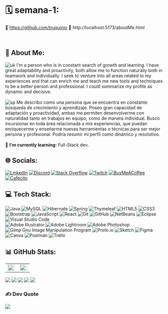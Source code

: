 # 🗓 semana-1:
🔗 https://github.com/truquinio
🔗 http://localhost:5173/aboutMe.html

<br>

## 💫 About Me:
![uk](https://i.ibb.co/G5dxCXJ/uk1.png) I'm a person who is in constant search of growth and learning. I have great adaptability and proactivity, both allow me to function naturally both in teamwork and individually. I seek to venture into all areas related to my experiences and that can enrich me and teach me new tools and techniques to be a better person and professional. I could summarize my profile as dynamic and decisive.
<br>
<br>
![sp](https://i.ibb.co/c2BGLWB/sp1.png) Me describo como una persona que se encuentra en constante búsqueda de crecimiento y aprendizaje. Poseo gran capacidad de adaptación y proactividad, ambas me permiten desenvolverme con naturalidad tanto en trabajos en equipo, como de manera individual. Busco incursionar en toda área relacionada a mis experiencias, que puedan enriquecerme y enseñarme nuevas herramientas o técnicas para ser mejor persona y profesional. Podría resumir mi perfil como dinámico y resolutivo.
<br>
<br>
🌱 <b>I'm currently learning:</b> Full-Stack dev.


## 🌐 Socials:
[![LinkedIn](https://img.shields.io/badge/LinkedIn-%230077B5.svg?logo=linkedin&logoColor=white)](https://linkedin.com/in//federico-trucco/) [![Discord](https://img.shields.io/badge/Discord-%237289DA.svg?logo=discord&logoColor=white)](https://discord.gg/https://discord.gg/zcRG3dSt) [![Stack Overflow](https://img.shields.io/badge/-Stackoverflow-FE7A16?logo=stack-overflow&logoColor=white)](https://stackoverflow.com/users/317680) [![Twitch](https://img.shields.io/badge/Twitch-%239146FF.svg?logo=Twitch&logoColor=white)](https://twitch.tv/https://twitch.tv/truquinio) [![BuyMeACoffee](https://img.shields.io/badge/-Buy%20me%20a%20coffee-FFDD00.svg?logo=buymeacoffee&logoColor=black)](https://www.buymeacoffee.com/truquinio) [![Cafecito](https://img.shields.io/badge/-Cafecito-88a3d0.svg?logo=CoffeeScript&logoColor=white)](https://cafecito.app/truquinio) 

## 💻 Tech Stack:
![Java](https://img.shields.io/badge/Java-%23ED8B00.svg?style=flat&logo=Java&logoColor=white) ![MySQL](https://img.shields.io/badge/-MySQL-4479A1.svg?style=flat&logo=MySQL&logoColor=white) ![Hibernate](https://img.shields.io/badge/-Hibernate-59666C.svg?style=flat&logo=Hibernate&logoColor=white) ![Spring](https://img.shields.io/badge/spring-%236DB33F.svg?style=flat&logo=spring&logoColor=white) ![Thymeleaf](https://img.shields.io/badge/-Thymeleaf-darkgreen.svg?style=flat&logo=Thymeleaf&logoColor=white) ![HTML5](https://img.shields.io/badge/Html5-%23E34F26.svg?style=flat&logo=Html5&logoColor=white) ![CSS3](https://img.shields.io/badge/Css3-%231572B6.svg?style=flat&logo=Css3&logoColor=white) ![Bootstrap](https://img.shields.io/badge/Bootstrap-%23563D7C.svg?style=flat&logo=Bootstrap&logoColor=white) ![JavaScript](https://img.shields.io/badge/JavaScript-%23323330.svg?style=flat&logo=JavaScript&logoColor=%23F7DF1E) ![React](https://img.shields.io/badge/React-61DAFB.svg?style=flat&logo=React&logoColor=white) ![Git](https://img.shields.io/badge/-Git-F05032.svg?logo=git&logoColor=white) ![GitHub](https://img.shields.io/badge/-GitHub-181717.svg?logo=github&logoColor=white) ![NetBeans](https://img.shields.io/badge/-Apache%20NetBeans-1B6AC6.svg?logo=Apache%20NetBeans%20IDE&logoColor=white) ![Eclipse](https://img.shields.io/badge/-Eclipse-2C2255.svg?logo=Eclipse%20IDE&logoColor=white) ![Visual Studio Code](https://img.shields.io/badge/-Visual%20Studio%20Code-007ACC.svg?logo=Visual%20Studio%20Code&logoColor=white)
<br>
![Adobe Illustrator](https://img.shields.io/badge/Adobe%20Illustrator-%23FF9A00.svg?style=flat&logo=Adobe%20Illustrator&logoColor=white) ![Adobe Lightroom](https://img.shields.io/badge/Adobe%20Lightroom-31A8FF.svg?style=flat&logo=Adobe%20Lightroom&logoColor=white) ![Adobe Photoshop](https://img.shields.io/badge/Adobe%20Photoshop-%2331A8FF.svg?style=flat&logo=Adobe%20Photoshop&logoColor=white) ![Gimp Gnu Image Manipulation Program](https://img.shields.io/badge/Gimp-657D8B?style=flat&logo=gimp&logoColor=FFFFFF) ![Proto.io](https://img.shields.io/badge/Proto.io-161637?style=flat&logo=proto.io&logoColor=00e5ff) ![Sketch](https://img.shields.io/badge/Sketch-FFB387?style=flat&logo=sketch&logoColor=black) ![Figma](https://img.shields.io/badge/figma-%23F24E1E.svg?style=flat&logo=figma&logoColor=white) ![Canva](https://img.shields.io/badge/Canva-%2300C4CC.svg?style=flat&logo=Canva&logoColor=white) ![Postman](https://img.shields.io/badge/Postman-FF6C37?style=flat&logo=postman&logoColor=white) ![Trello](https://img.shields.io/badge/Trello-%23026AA7.svg?style=flat&logo=Trello&logoColor=white)

## 📊 GitHub Stats:
<table><tr><td valign="top" width="50%">
<img src="https://github-readme-stats.vercel.app/api?username=truquinio&theme=vision-friendly-dark&hide_border=true&include_all_commits=false&count_private=falsealign="left" style="width: 100%" />

</td><td valign="top" width="50%">
<div align="right"><img src="https://github-readme-stats.vercel.app/api/top-langs/?username=truquinio&theme=vision-friendly-dark&hide_border=true&include_all_commits=false&count_private=false&layout=compact" align="right" style="width: 100%" /></div>
</td></tr></table>  

<!-- ![](https://github-readme-stats.vercel.app/api?username=truquinio&theme=vision-friendly-dark&hide_border=true&include_all_commits=false&count_private=false)<br/> 
![](https://github-readme-streak-stats.herokuapp.com/?user=truquinio&theme=vision-friendly-dark&hide_border=true)<br/>
![](https://github-readme-stats.vercel.app/api/top-langs/?username=truquinio&theme=vision-friendly-dark&hide_border=true&include_all_commits=false&count_private=false&layout=compact) -->

![](http://github-profile-summary-cards.vercel.app/api/cards/profile-details?username=truquinio&theme=github_dark)
![](http://github-profile-summary-cards.vercel.app/api/cards/repos-per-language?username=truquinio&theme=github_dark)
![](http://github-profile-summary-cards.vercel.app/api/cards/most-commit-language?username=truquinio&theme=github_dark)
![](http://github-profile-summary-cards.vercel.app/api/cards/stats?username=truquinio&theme=github_dark)
![](http://github-profile-summary-cards.vercel.app/api/cards/productive-time?username=truquinio&theme=github_dark&utcOffset=8)

<!-- ## 🏆 GitHub Trophies
![](https://github-profile-trophy.vercel.app/?username=truquinio&theme=juicyfresh&no-frame=true&no-bg=true&margin-w=4) -->

### ✍️ Dev Quote
![](https://quotes-github-readme.vercel.app/api?type=horizontal&theme=gruvbox)